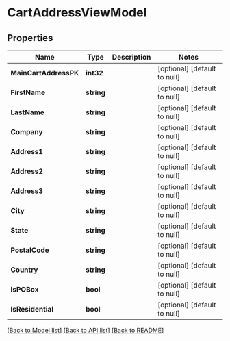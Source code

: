 # CartAddressViewModel

## Properties
Name | Type | Description | Notes
------------ | ------------- | ------------- | -------------
**MainCartAddressPK** | **int32** |  | [optional] [default to null]
**FirstName** | **string** |  | [optional] [default to null]
**LastName** | **string** |  | [optional] [default to null]
**Company** | **string** |  | [optional] [default to null]
**Address1** | **string** |  | [optional] [default to null]
**Address2** | **string** |  | [optional] [default to null]
**Address3** | **string** |  | [optional] [default to null]
**City** | **string** |  | [optional] [default to null]
**State** | **string** |  | [optional] [default to null]
**PostalCode** | **string** |  | [optional] [default to null]
**Country** | **string** |  | [optional] [default to null]
**IsPOBox** | **bool** |  | [optional] [default to null]
**IsResidential** | **bool** |  | [optional] [default to null]

[[Back to Model list]](../README.md#documentation-for-models) [[Back to API list]](../README.md#documentation-for-api-endpoints) [[Back to README]](../README.md)


